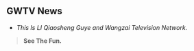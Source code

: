 **GWTV News**
---
- *This Is LI Qiaosheng Guye and Wangzai Television Network.*

> **See The Fun.**
